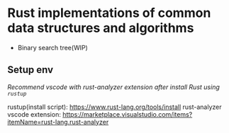 # Rust implementations of common data structures and algorithms

- Binary search tree(WIP)

## Setup env

*Recommend vscode with rust-analyzer extension after install Rust using `rustup`*

rustup(install script): https://www.rust-lang.org/tools/install
rust-analyzer vscode extension: https://marketplace.visualstudio.com/items?itemName=rust-lang.rust-analyzer
